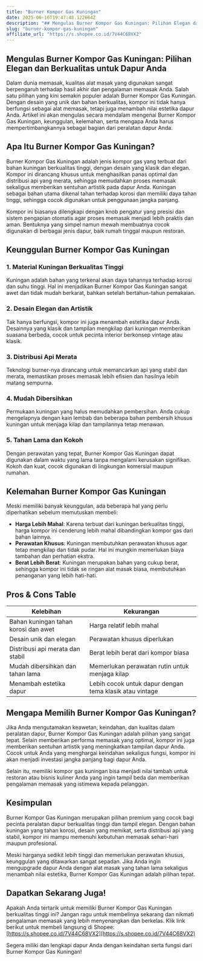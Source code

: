 ```yaml
---
title: "Burner Kompor Gas Kuningan"
date: 2025-06-16T19:47:48.122664Z
description: "## Mengulas Burner Kompor Gas Kuningan: Pilihan Elegan dan Berkualitas untuk Dapur Anda..."
slug: "burner-kompor-gas-kuningan"
affiliate_url: "https://s.shopee.co.id/7V44C68VX2"
---
```

## Mengulas Burner Kompor Gas Kuningan: Pilihan Elegan dan Berkualitas untuk Dapur Anda

Dalam dunia memasak, kualitas alat masak yang digunakan sangat berpengaruh terhadap hasil akhir dan pengalaman memasak Anda. Salah satu pilihan yang kini semakin populer adalah Burner Kompor Gas Kuningan. Dengan desain yang unik dan bahan berkualitas, kompor ini tidak hanya berfungsi sebagai alat memasak, tetapi juga menambah nilai estetika dapur Anda. Artikel ini akan mengulas secara mendalam mengenai Burner Kompor Gas Kuningan, keunggulan, kelemahan, serta mengapa Anda harus mempertimbangkannya sebagai bagian dari peralatan dapur Anda.

## Apa Itu Burner Kompor Gas Kuningan?

Burner Kompor Gas Kuningan adalah jenis kompor gas yang terbuat dari bahan kuningan berkualitas tinggi, dengan desain yang klasik dan elegan. Kompor ini dirancang khusus untuk menghasilkan panas optimal dan distribusi api yang merata, sehingga memudahkan proses memasak sekaligus memberikan sentuhan artistik pada dapur Anda. Kuningan sebagai bahan utama dikenal tahan terhadap korosi dan memiliki daya tahan tinggi, sehingga cocok digunakan untuk penggunaan jangka panjang.

Kompor ini biasanya dilengkapi dengan knob pengatur yang presisi dan sistem pengapian otomatis agar proses memasak menjadi lebih praktis dan aman. Bentuknya yang simpel namun mewah membuatnya cocok digunakan di berbagai jenis dapur, baik rumah tinggal maupun restoran.

## Keunggulan Burner Kompor Gas Kuningan

### 1. Material Kuningan Berkualitas Tinggi

Kuningan adalah bahan yang terkenal akan daya tahannya terhadap korosi dan suhu tinggi. Hal ini menjadikan Burner Kompor Gas Kuningan sangat awet dan tidak mudah berkarat, bahkan setelah bertahun-tahun pemakaian.

### 2. Desain Elegan dan Artistik

Tak hanya berfungsi, kompor ini juga menambah estetika dapur Anda. Desainnya yang klasik dan tampilan mengkilap dari kuningan memberikan suasana berbeda, cocok untuk pecinta interior berkonsep vintage atau klasik.

### 3. Distribusi Api Merata

Teknologi burner-nya dirancang untuk memancarkan api yang stabil dan merata, memastikan proses memasak lebih efisien dan hasilnya lebih matang sempurna.

### 4. Mudah Dibersihkan

Permukaan kuningan yang halus memudahkan pembersihan. Anda cukup mengelapnya dengan kain lembab dan beberapa bahan pembersih khusus kuningan untuk menjaga kilap dan tampilannya tetap menawan.

### 5. Tahan Lama dan Kokoh

Dengan perawatan yang tepat, Burner Kompor Gas Kuningan dapat digunakan dalam waktu yang lama tanpa mengalami kerusakan signifikan. Kokoh dan kuat, cocok digunakan di lingkungan komersial maupun rumahan.

## Kelemahan Burner Kompor Gas Kuningan

Meski memiliki banyak keunggulan, ada beberapa hal yang perlu diperhatikan sebelum memutuskan membeli:

- **Harga Lebih Mahal**: Karena terbuat dari kuningan berkualitas tinggi, harga kompor ini cenderung lebih mahal dibandingkan kompor gas dari bahan lainnya.
- **Perawatan Khusus**: Kuningan membutuhkan perawatan khusus agar tetap mengkilap dan tidak pudar. Hal ini mungkin memerlukan biaya tambahan dan perhatian ekstra.
- **Berat Lebih Berat**: Kuningan merupakan bahan yang cukup berat, sehingga kompor ini tidak se ringan alat masak biasa, membutuhkan penanganan yang lebih hati-hati.

## Pros & Cons Table

| Kelebihan                                    | Kekurangan                                         |
|----------------------------------------------|----------------------------------------------------|
| Bahan kuningan tahan korosi dan awet        | Harga relatif lebih mahal                         |
| Desain unik dan elegan                      | Perawatan khusus diperlukan                       |
| Distribusi api merata dan stabil             | Berat lebih berat dari kompor biasa                |
| Mudah dibersihkan dan tahan lama            | Memerlukan perawatan rutin untuk menjaga kilap  |
| Menambah estetika dapur                     | Lebih cocok untuk dapur dengan tema klasik atau vintage |

## Mengapa Memilih Burner Kompor Gas Kuningan?

Jika Anda mengutamakan keawetan, keindahan, dan kualitas dalam peralatan dapur, Burner Kompor Gas Kuningan adalah pilihan yang sangat tepat. Selain memberikan performa memasak yang optimal, kompor ini juga memberikan sentuhan artistik yang meningkatkan tampilan dapur Anda. Cocok untuk Anda yang menghargai keindahan sekaligus fungsi, kompor ini akan menjadi investasi jangka panjang bagi dapur Anda.

Selain itu, memiliki kompor gas kuningan bisa menjadi nilai tambah untuk restoran atau bisnis kuliner Anda yang ingin tampil beda dan memberikan pengalaman memasak yang istimewa kepada pelanggan.

## Kesimpulan

Burner Kompor Gas Kuningan merupakan pilihan premium yang cocok bagi pecinta peralatan dapur berkualitas tinggi dan tampil elegan. Dengan bahan kuningan yang tahan korosi, desain yang memikat, serta distribusi api yang stabil, kompor ini mampu memenuhi kebutuhan memasak sehari-hari maupun profesional.

Meski harganya sedikit lebih tinggi dan memerlukan perawatan khusus, keunggulan yang ditawarkan sangat sepadan. Jika Anda ingin mengupgrade dapur Anda dengan alat masak yang tahan lama sekaligus menambah nilai estetika, Burner Kompor Gas Kuningan adalah pilihan tepat.

## Dapatkan Sekarang Juga!

Apakah Anda tertarik untuk memiliki Burner Kompor Gas Kuningan berkualitas tinggi ini? Jangan ragu untuk membelinya sekarang dan nikmati pengalaman memasak yang lebih menyenangkan dan berkelas. Klik link berikut untuk membeli langsung di Shopee: [https://s.shopee.co.id/7V44C68VX2](https://s.shopee.co.id/7V44C68VX2)

Segera miliki dan lengkapi dapur Anda dengan keindahan serta fungsi dari Burner Kompor Gas Kuningan!